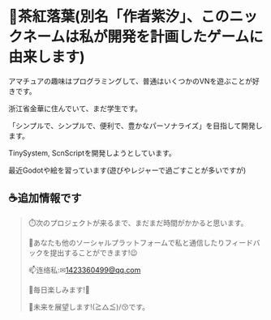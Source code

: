 # 🍂茶紅落葉(別名「作者紫汐」、このニックネームは私が開発を計画したゲームに由来します)

アマチュアの趣味はプログラミングして、普通はいくつかのVNを遊ぶことが好きです。

浙江省金華に住んでいて、まだ学生です。

「シンプルで、シンプルで、便利で、豊かなパーソナライズ」を目指して開発します。

TinySystem, ScnScriptを開発しようとしています。

最近Godotや絵を習っています(遊びやレジャーで過ごすことが多いですが)

## ☕追加情報です
>
>⏱️次のプロジェクトが来るまで、まだまだ時間がかかると思います。
>
>💬あなたも他のソーシャルプラットフォームで私と通信したりフィードバックを提出することができます!😉
>
>📫连络私:✉1423360499@qq.com
>
>🎇毎日楽しみます!🎉
>
>🌈未来を展望します!(≧△≦)/😚です。
